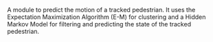  A module to predict the motion of a tracked pedestrian.
 It uses the Expectation Maximization Algorithm (E-M) for clustering and 
 a Hidden Markov Model for filtering and predicting the state of the tracked pedestrian.
